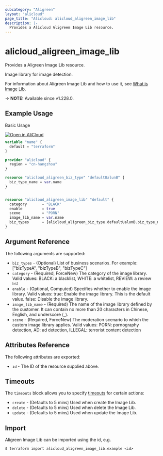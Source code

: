 ```yaml
---
subcategory: "Aligreen"
layout: "alicloud"
page_title: "Alicloud: alicloud_aligreen_image_lib"
description: |-
  Provides a Alicloud Aligreen Image Lib resource.
---
```


# alicloud_aligreen_image_lib

Provides a Aligreen Image Lib resource.

Image library for image detection.

For information about Aligreen Image Lib and how to use it, see [What is Image Lib](https://www.alibabacloud.com/help/en/).

-> **NOTE:** Available since v1.228.0.

## Example Usage

Basic Usage

<div style="display: block;margin-bottom: 40px;"><div class="oics-button" style="float: right;position: absolute;margin-bottom: 10px;">
  <a href="https://api.aliyun.com/terraform?resource=alicloud_aligreen_image_lib&exampleId=0fb744f2-779a-1078-0bfc-b16647566ab5eac5cc1b&activeTab=example&spm=docs.r.aligreen_image_lib.0.0fb744f277&intl_lang=EN_US" target="_blank">
    <img alt="Open in AliCloud" src="https://img.alicdn.com/imgextra/i1/O1CN01hjjqXv1uYUlY56FyX_!!6000000006049-55-tps-254-36.svg" style="max-height: 44px; max-width: 100%;">
  </a>
</div></div>

```terraform
variable "name" {
  default = "terraform"
}

provider "alicloud" {
  region = "cn-hangzhou"
}

resource "alicloud_aligreen_biz_type" "defaultUalunB" {
  biz_type_name = var.name
}


resource "alicloud_aligreen_image_lib" "default" {
  category       = "BLACK"
  enable         = true
  scene          = "PORN"
  image_lib_name = var.name
  biz_types      = [alicloud_aligreen_biz_type.defaultUalunB.biz_type_name]
}
```

## Argument Reference

The following arguments are supported:
* `biz_types` - (Optional) List of business scenarios. For example: ["bizTypeA", "bizTypeB", "bizTypeC"]
* `category` - (Required, ForceNew) The category of the image library. Valid values: BLACK: a blacklist, WHITE: a whitelist, REVIEW: a review list
* `enable` - (Optional, Computed) Specifies whether to enable the image library. Valid values: true: Enable the image library. This is the default value. false: Disable the image library.
* `image_lib_name` - (Required) The name of the image library defined by the customer. It can contain no more than 20 characters in Chinese, English, and underscore (_).
* `scene` - (Required, ForceNew) The moderation scenario to which the custom image library applies. Valid values: PORN: pornography detection, AD: ad detection, ILLEGAL: terrorist content detection

## Attributes Reference

The following attributes are exported:
* `id` - The ID of the resource supplied above.

## Timeouts

The `timeouts` block allows you to specify [timeouts](https://www.terraform.io/docs/configuration-0-11/resources.html#timeouts) for certain actions:
* `create` - (Defaults to 5 mins) Used when create the Image Lib.
* `delete` - (Defaults to 5 mins) Used when delete the Image Lib.
* `update` - (Defaults to 5 mins) Used when update the Image Lib.

## Import

Aligreen Image Lib can be imported using the id, e.g.

```shell
$ terraform import alicloud_aligreen_image_lib.example <id>
```